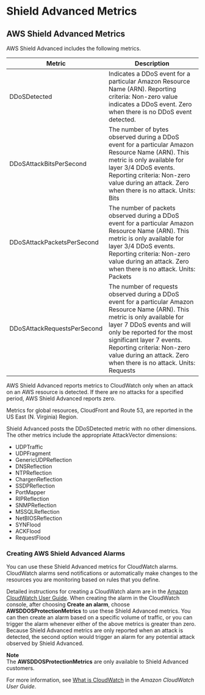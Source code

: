 # Shield Advanced Metrics<a name="set-ddos-alarms"></a>

## AWS Shield Advanced Metrics<a name="shield-metrics"></a>

AWS Shield Advanced includes the following metrics\.


| Metric | Description | 
| --- | --- | 
| DDoSDetected | Indicates a DDoS event for a particular Amazon Resource Name \(ARN\)\. Reporting criteria: Non\-zero value indicates a DDoS event\. Zero when there is no DDoS event detected\.  | 
| DDoSAttackBitsPerSecond | The number of bytes observed during a DDoS event for a particular Amazon Resource Name \(ARN\)\. This metric is only available for layer 3/4 DDoS events\. Reporting criteria: Non\-zero value during an attack\. Zero when there is no attack\. Units: Bits  | 
| DDoSAttackPacketsPerSecond | The number of packets observed during a DDoS event for a particular Amazon Resource Name \(ARN\)\. This metric is only available for layer 3/4 DDoS events\. Reporting criteria: Non\-zero value during an attack\. Zero when there is no attack\. Units: Packets  | 
| DDoSAttackRequestsPerSecond | The number of requests observed during a DDoS event for a particular Amazon Resource Name \(ARN\)\. This metric is only available for layer 7 DDoS events and will only be reported for the most significant layer 7 events\. Reporting criteria: Non\-zero value during an attack\. Zero when there is no attack\. Units: Requests  | 

AWS Shield Advanced reports metrics to CloudWatch only when an attack on an AWS resource is detected\. If there are no attacks for a specified period, AWS Shield Advanced reports zero\.

Metrics for global resources, CloudFront and Route 53, are reported in the US East \(N\. Virginia\) Region\.

Shield Advanced posts the DDoSDetected metric with no other dimensions\. The other metrics include the appropriate AttackVector dimensions: 
+ UDPTraffic
+ UDPFragment
+ GenericUDPReflection
+ DNSReflection
+ NTPReflection
+ ChargenReflection
+ SSDPReflection
+ PortMapper
+ RIPReflection
+ SNMPReflection
+ MSSQLReflection
+ NetBIOSReflection
+ SYNFlood
+ ACKFlood
+ RequestFlood

### Creating AWS Shield Advanced Alarms<a name="shield-alarms"></a>

You can use these Shield Advanced metrics for CloudWatch alarms\. CloudWatch alarms send notifications or automatically make changes to the resources you are monitoring based on rules that you define\.

Detailed instructions for creating a CloudWatch alarm are in the [Amazon CloudWatch User Guide](http://docs.aws.amazon.com/AmazonCloudWatch/latest/DeveloperGuide/AlarmThatSendsEmail.html)\. When creating the alarm in the CloudWatch console, after choosing **Create an alarm**, choose **AWSDDOSProtectionMetrics** to use these Shield Advanced metrics\. You can then create an alarm based on a specific volume of traffic, or you can trigger the alarm whenever either of the above metrics is greater than zero\. Because Shield Advanced metrics are only reported when an attack is detected, the second option would trigger an alarm for any potential attack observed by Shield Advanced\.

**Note**  
The **AWSDDOSProtectionMetrics** are only available to Shield Advanced customers\.

For more information, see [What is CloudWatch](http://docs.aws.amazon.com/AmazonCloudWatch/latest/DeveloperGuide/WhatIsCloudWatch.html) in the *Amazon CloudWatch User Guide*\.